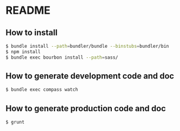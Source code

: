 # README

## How to install

```bash
$ bundle install --path=bundler/bundle --binstubs=bundler/bin
$ npm install
$ bundle exec bourbon install --path=sass/
```

## How to generate development code and doc

```bash
$ bundle exec compass watch
```

## How to generate production code and doc

```bash
$ grunt
```